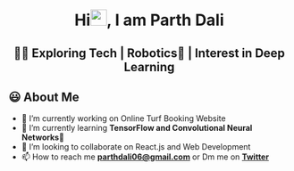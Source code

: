 <h1 align="center">Hi<img src="https://github.com/TheDudeThatCode/TheDudeThatCode/blob/master/Assets/Hi.gif" width="29px">, I am Parth Dali</h1>
<h2 align="center">👨‍💻 Exploring Tech | Robotics🤖 | Interest in Deep Learning</h2>
<!-- <img width="35%" align="right" alt="Github" src="https://user-images.githubusercontent.com/48678280/88862734-4903af80-d201-11ea-968b-9c939d88a37c.gif"/> -->

## 😃 About Me
- 🔭 I’m currently working on Online Turf Booking Website
- 🌱 I’m currently learning **TensorFlow and Convolutional Neural Networks**📸
- 👯 I’m looking to collaborate on React.js and Web Development
- 📫 How to reach me **parthdali06@gmail.com** or Dm me on **<a href="https://twitter.com/DParthd06">Twitter</a>**




<!-- <h3 align="center">A passionate Web developer and Robotics Enthusiast</h3> -->
<!--
Here are some ideas to get you started:

- 🤔 I’m looking for help with ...
- 💬 Ask me about ...
- 📫 How to reach me: ...
- 😄 Pronouns: ...
- ⚡ Fun fact: ...
-->
